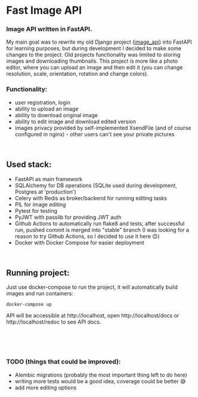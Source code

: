 # Fast Image API

### Image API written in FastAPI.

My main goal was to rewrite my old Django project ([image_api](https://github.com/p2vvel/image_api)) into FastAPI for learning purposes, but during development I decided to make some changes to the project. Old projects functionality was limited to storing images and downloading thumbnails. This project is more like a photo editor, where you can upload an image and then edit it (you can change resolution, scale, orientation, rotation and change colors).

### Functionality:
* user registration, login
* ability to upload an image
* ability to download original image
* ability to edit image and download edited version
* images privacy provided by self-implemented XsendFile (and of course configured in nginx) - other users can't see your private pictures

<br/>

## Used stack:
* FastAPI as main framework
* SQLAlchemy for DB operations (SQLite used during development, Postgres at 'production')
* Celery with Redis as broker/backend for running editing tasks
* PIL for image editing
* Pytest for testing
* PyJWT with passlib for providing JWT auth
* Github Actions to automatically run flake8 and tests, after successful run, pushed commit is merged into "stable" branch (I was looking for a reason to try Github Actions, so I decided to use it here 😊)
* Docker with Docker Compose for easier deployment


<br/>


## Running project:

Just use docker-compose to run the project, it will automatically build images and run containers:
```
docker-compose up
```


API will be accessible at http://localhost, open http://localhost/docs or http://localhost/redoc to see API docs.


<br/>
<br/>
<br/>

### TODO (things that could be improved):
* Alembic migrations (probably the most important thing left to do here)
* writing more tests would be a good idea, coverage could be better 😅
* add more editing options